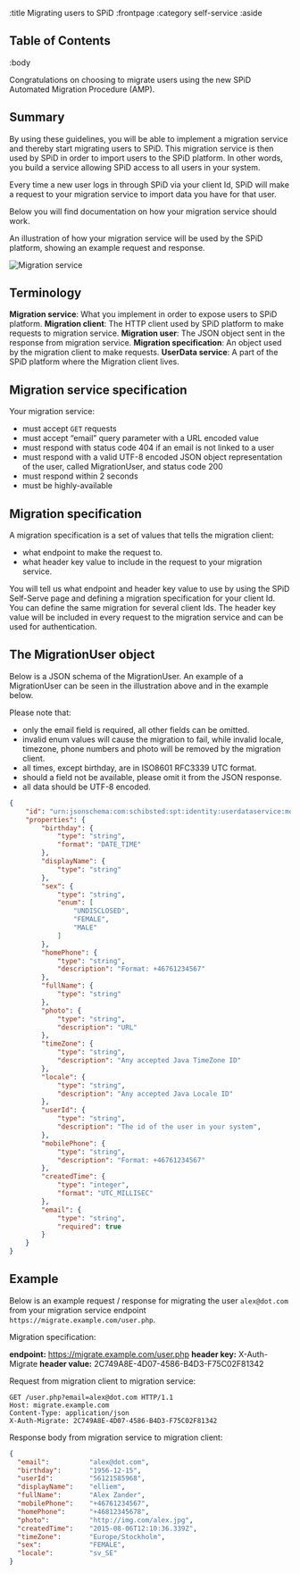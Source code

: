 :title Migrating users to SPiD
:frontpage
:category self-service
:aside

## Table of Contents

<spid-toc></spid-toc>

:body

Congratulations on choosing to migrate users using the new SPiD Automated Migration Procedure (AMP).

## Summary

By using these guidelines, you will be able to implement a migration service and thereby start migrating users to SPiD.
This migration service is then used by SPiD in order to import users to the SPiD platform. In other words, you build a
service allowing SPiD access to all users in your system.

Every time a new user logs in through SPiD via your client Id, SPiD will make a request to your migration service to
import data you have for that user.

Below you will find documentation on how your migration service should work.

An illustration of how your migration service will be used by the SPiD platform, showing an example request and
response.

![Migration service](/images/migration-service.png)

## Terminology

**Migration service**: What you implement in order to expose users to SPiD platform.
**Migration client**: The HTTP client used by SPiD platform to make requests to migration service.
**Migration user**: The JSON object sent in the response from migration service.
**Migration specification**: An object used by the migration client to make requests.
**UserData service**: A part of the SPiD platform where the Migration client lives.

## Migration service specification

Your migration service:

* must accept `GET` requests
* must accept “email” query parameter with a URL encoded value
* must respond with status code 404 if an email is not linked to a user
* must respond with a valid UTF-8 encoded JSON object representation of the user, called MigrationUser, and status code
200
* must respond within 2 seconds
* must be highly-available

## Migration specification

A migration specification is a set of values that tells the migration client:

* what endpoint to make the request to.
* what header key value to include in the request to your migration service.

You will tell us what endpoint and header key value to use by using the SPiD Self-Serve page and defining a migration
specification for your client Id. You can define the same migration for several client Ids.
The header key value will be included in every request to the migration service and can be used for authentication.

## The MigrationUser object

Below is  a JSON schema of the MigrationUser. An example of a MigrationUser can be seen in the illustration above and
in the example below.

Please note that:

* only the email field is required, all other fields can be omitted.
* invalid enum values will cause the migration to fail, while invalid locale, timezone, phone numbers and photo
will be removed by the migration client.
* all times, except birthday, are in ISO8601 RFC3339 UTC format.
* should a field not be available, please omit it from the JSON response.
* all data should be UTF-8 encoded.

```json
{
    "id": "urn:jsonschema:com:schibsted:spt:identity:userdataservice:models:MigrationUser",
    "properties": {
        "birthday": {
            "type": "string",
            "format": "DATE_TIME"
        },
        "displayName": {
            "type": "string"
        },
        "sex": {
            "type": "string",
            "enum": [
                "UNDISCLOSED",
                "FEMALE",
                "MALE"
            ]
        },
        "homePhone": {
            "type": "string",
            "description": "Format: +46761234567"
        },
        "fullName": {
            "type": "string"
        },
        "photo": {
            "type": "string",
            "description": "URL"
        },
        "timeZone": {
            "type": "string",
            "description": "Any accepted Java TimeZone ID"
        },
        "locale": {
            "type": "string",
            "description": "Any accepted Java Locale ID"
        },
        "userId": {
            "type": "string",
            "description": "The id of the user in your system",
        },
        "mobilePhone": {
            "type": "string",
            "description": "Format: +46761234567"
        },
        "createdTime": {
            "type": "integer",
            "format": "UTC_MILLISEC"
        },
        "email": {
            "type": "string",
            "required": true
        }
    }
}

```

## Example
Below is an example request / response for migrating the user `alex@dot.com` from your migration service endpoint
`https://migrate.example.com/user.php`.

Migration specification:

**endpoint:**   https://migrate.example.com/user.php
**header key:** X-Auth-Migrate
**header value:**   2C749A8E-4D07-4586-B4D3-F75C02F81342

Request from migration client to migration service:

```
GET /user.php?email=alex@dot.com HTTP/1.1
Host: migrate.example.com
Content-Type: application/json
X-Auth-Migrate: 2C749A8E-4D07-4586-B4D3-F75C02F81342
```

Response body from migration service to migration client:

```json
{
  "email":          "alex@dot.com",
  "birthday":       "1956-12-15",
  "userId":         "56121585968",
  "displayName":    "elliem",
  "fullName":       "Alex Zander",
  "mobilePhone":    "+46761234567",
  "homePhone":      "+46812345678",
  "photo":          "http://img.com/alex.jpg",
  "createdTime":    "2015-08-06T12:10:36.339Z",
  "timeZone":       "Europe/Stockholm",
  "sex":            "FEMALE",
  "locale":         "sv_SE"
}
```
